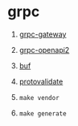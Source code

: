 # grpc

1. [grpc-gateway](https://github.com/grpc-ecosystem/grpc-gateway/tree/main)
1. [grpc-openapi2](https://github.com/grpc-ecosystem/grpc-gateway/blob/main/examples/internal/proto/examplepb/a_bit_of_everything.proto)
1. [buf](https://github.com/bufbuild/buf)
1. [protovalidate](https://github.com/bufbuild/protovalidate)

1. `make vendor`
1. `make generate`
